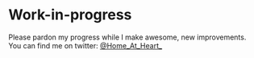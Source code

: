 # Work-in-progress
Please pardon my progress while I make awesome, new improvements. 
<br />
You can find me on twitter: [@Home_At_Heart_](https://twitter.com/Home_At_Heart_)

